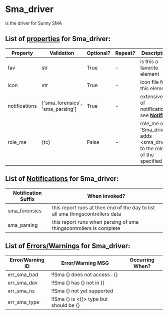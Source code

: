 <!--s_name-->
# Sma_driver

<!--e_name-->

<!--s_role-->
<!--e_role-->

<!--s_descr-->
is the driver for Sunny SMA

<!--e_descr-->

<!--s_tbl-->
## List of [properties](Properties.md) for __Sma_driver__:

  | Property | Validation | Optional? | Repeat? | Description |
  | --- | --- | --- | --- | --- |
  | fav | str | True | - | is this a favorite element | 
  | icon | str | True | - | icon file for this element | 
  | notifications | ['sma_forensics', 'sma_parsing'] | True | - | extensive list of notifications, see [__Notifier__](Notifier.md) | 
  | role_me | {tc} | False | - | role_me of 'Sma_driver', adds <sma_drv> to the roles of the specified tc | 

## List of [Notifications](Notifier.md) for  __Sma_driver__:

  | Notification Suffix | When invoked? |
  | --- | --- | 
  | sma_forensics | this report runs at then end of the day to list all sma thingscontrollers data | 
  | sma_parsing | this report runs when parsing of sma thingscontrollers is complete | 

## List of [Errors/Warnings](Error_Warn.md) for  __Sma_driver__:

  | Error/Warning ID | Error/Warning MSG | Occurring When? |
  | --- | --- | --- | 
  | err_sma_bad | !!Sma {} does not access : {} |  
  | err_sma_dev | !!Sma {} has {} not in {} |  
  | err_sma_ns | !!Sma {} not yet supported |  
  | err_sma_type | !!Sma {} is <{}> type but should be {} |  
<!--e_tbl-->

